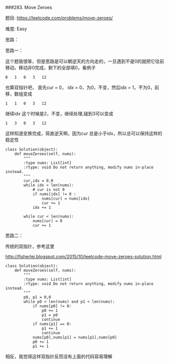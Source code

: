 ###283. Move Zeroes


题目:
<https://leetcode.com/problems/move-zeroes/>


难度:
Easy


思路：

思路一：

这个题我很笨，但是思路是可以朝逆天的方向走的，一旦遇到不是0的就把它往前移动，移动非0完成，剩下的全部填0，看例子



```
0	1	0	3	12

```

也算双指针吧，
首先cur = 0， idx = 0，为0，不变，然后idx = 1，不为0，前移，数组变成

```
1	1	0	3	12
```

继续idx 这个时候是2，不变，继续处理,碰到3可以变成

```
1	3	0	3	12
```
这样知道变换完成，简直逆天啊，因为cur 总是小于idx，所以总可以保持这样的稳定性


```
class Solution(object):
    def moveZeroes(self, nums):
        """
        :type nums: List[int]
        :rtype: void Do not return anything, modify nums in-place instead.
        """
        cur,idx = 0,0         
        while idx < len(nums):
        	# cur is not 0
        	if nums[idx] != 0 :
        		nums[cur] = nums[idx]
        		cur += 1
        	idx += 1

        while cur < len(nums):
        	nums[cur] = 0
        	cur += 1

```


思路二：

传统的双指针，参考这里

<http://fisherlei.blogspot.com/2015/10/leetcode-move-zeroes-solution.html>



```
class Solution(object):
    def moveZeroes(self, nums):
        """
        :type nums: List[int]
        :rtype: void Do not return anything, modify nums in-place instead.
        """
        p0, p1 = 0,0
        while p0 < len(nums) and p1 < len(nums):
        	if nums[p0] != 0:
        		p0 += 1
        		p1 = p0
        		continue
        	if nums[p1] == 0:
        		p1 += 1
        		continue
        	nums[p0],nums[p1] = nums[p1],nums[p0]
        	p0 += 1
        	p1 += 1
```

相反，我觉得这样双指针反而没有上面的代码容易理解


